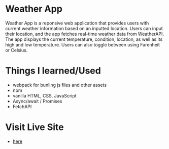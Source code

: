 # Weather App

Weather App is a reponsive web application that provides users with current weather information based on an inputted location. Users can input their location, and the app fetches real-time weather data from WeatherAPI. The app displays the current temperature, condition, location, as well as its high and low temperature. Users can also toggle between using Farenheit or Celsius.

# Things I learned/Used

- webpack for bunling js files and other assets
- npm
- vanilla HTML, CSS, JavaScript
- Async/await / Promises
- FetchAPI

# Visit Live Site

- [here](https://kenyounot123.github.io/weather-app/)
